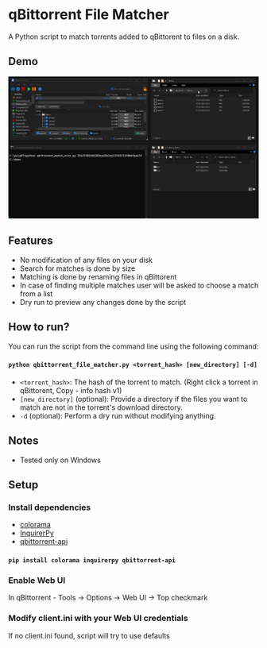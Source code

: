 # qBittorrent File Matcher

A Python script to match torrents added to qBittorent to files on a disk.

## Demo

![demo](media\demo.webp "Made with ScreenToGif")

## Features

* No modification of any files on your disk
* Search for matches is done by size
* Matching is done by renaming files in qBittorent
* In case of finding multiple matches user will be asked to choose a match from a list
* Dry run to preview any changes done by the script

## How to run?

You can run the script from the command line using the following command:
#### ``python qbittorrent_file_matcher.py <torrent_hash> [new_directory] [-d]``

- `<torrent_hash>`: The hash of the torrent to match. (Right click a torrent in qBittorent, Copy - info hash v1)
- `[new_directory]` (optional): Provide a directory if the files you want to match are not in the torrent's download directory.
- `-d` (optional): Perform a dry run without modifying anything.

## Notes

* Tested only on Windows

## Setup

### Install dependencies

- [colorama](https://pypi.org/project/colorama/)
- [InquirerPy](https://pypi.org/project/inquirerpy/)
- [qbittorrent-api](https://pypi.org/project/qbittorrent-api/)

#### ``pip install colorama inquirerpy qbittorrent-api``

### Enable Web UI

In qBittorrent - Tools -> Options -> Web UI -> Top checkmark

### Modify client.ini with your Web UI credentials

If no client.ini found, script will try to use defaults
